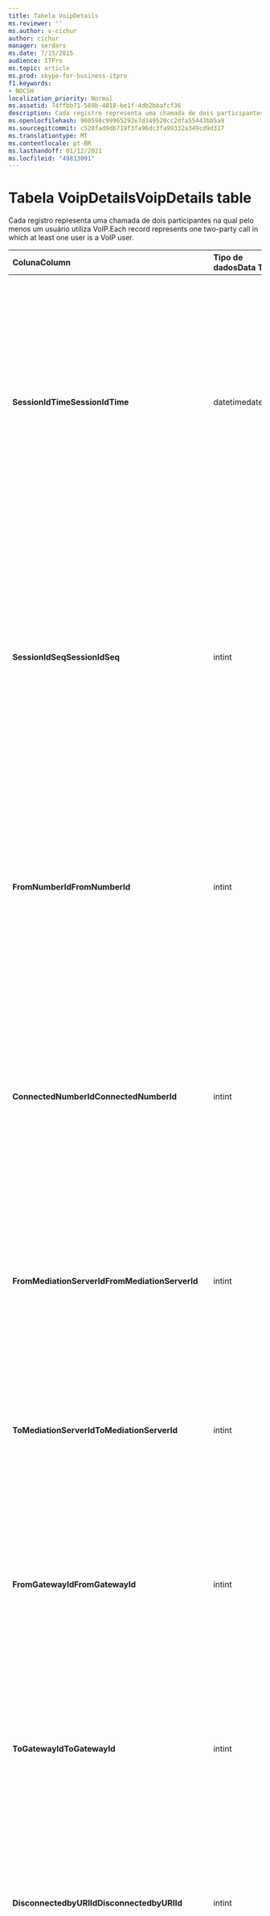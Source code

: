 ```yaml
---
title: Tabela VoipDetails
ms.reviewer: ''
ms.author: v-cichur
author: cichur
manager: serdars
ms.date: 7/15/2015
audience: ITPro
ms.topic: article
ms.prod: skype-for-business-itpro
f1.keywords:
- NOCSH
localization_priority: Normal
ms.assetid: 74ffbb71-569b-4018-be1f-4db2bbafcf36
description: Cada registro representa uma chamada de dois participantes na qual pelo menos um usuário utiliza VoIP.
ms.openlocfilehash: 900598c99965292e7d349520cc2dfa55443bb5a9
ms.sourcegitcommit: c528fad9db719f3fa96dc3fa99332a349cd9d317
ms.translationtype: MT
ms.contentlocale: pt-BR
ms.lasthandoff: 01/12/2021
ms.locfileid: "49813091"
---
```

# <a name="voipdetails-table"></a><span data-ttu-id="26afc-103">Tabela VoipDetails</span><span class="sxs-lookup"><span data-stu-id="26afc-103">VoipDetails table</span></span>
 
<span data-ttu-id="26afc-104">Cada registro representa uma chamada de dois participantes na qual pelo menos um usuário utiliza VoIP.</span><span class="sxs-lookup"><span data-stu-id="26afc-104">Each record represents one two-party call in which at least one user is a VoIP user.</span></span>
  
|<span data-ttu-id="26afc-105">**Coluna**</span><span class="sxs-lookup"><span data-stu-id="26afc-105">**Column**</span></span>|<span data-ttu-id="26afc-106">**Tipo de dados**</span><span class="sxs-lookup"><span data-stu-id="26afc-106">**Data Type**</span></span>|<span data-ttu-id="26afc-107">**Chave/Índice**</span><span class="sxs-lookup"><span data-stu-id="26afc-107">**Key/Index**</span></span>|<span data-ttu-id="26afc-108">**Detalhes**</span><span class="sxs-lookup"><span data-stu-id="26afc-108">**Details**</span></span>|
|:-----|:-----|:-----|:-----|
|<span data-ttu-id="26afc-109">**SessionIdTime**</span><span class="sxs-lookup"><span data-stu-id="26afc-109">**SessionIdTime**</span></span> <br/> |<span data-ttu-id="26afc-110">datetime</span><span class="sxs-lookup"><span data-stu-id="26afc-110">datetime</span></span>  <br/> |<span data-ttu-id="26afc-111">Primário</span><span class="sxs-lookup"><span data-stu-id="26afc-111">Primary</span></span>  <br/> |<span data-ttu-id="26afc-112">Tempo da solicitação de sessão.</span><span class="sxs-lookup"><span data-stu-id="26afc-112">Time of session request.</span></span> <span data-ttu-id="26afc-113">Usado em conjunto com **SessionIdSeq** para identificar exclusivamente uma sessão.</span><span class="sxs-lookup"><span data-stu-id="26afc-113">Used in conjunction with **SessionIdSeq** to uniquely identify a session.</span></span> <span data-ttu-id="26afc-114">Consulte a [tabela Dialogs no Skype for Business Server 2015](dialogs.md) para obter mais informações.</span><span class="sxs-lookup"><span data-stu-id="26afc-114">See the [Dialogs table in Skype for Business Server 2015](dialogs.md) for more information.</span></span> <br/> |
|<span data-ttu-id="26afc-115">**SessionIdSeq**</span><span class="sxs-lookup"><span data-stu-id="26afc-115">**SessionIdSeq**</span></span> <br/> |<span data-ttu-id="26afc-116">int</span><span class="sxs-lookup"><span data-stu-id="26afc-116">int</span></span>  <br/> |<span data-ttu-id="26afc-117">Primário</span><span class="sxs-lookup"><span data-stu-id="26afc-117">Primary</span></span>  <br/> |<span data-ttu-id="26afc-118">O número de ID para identificar a sessão.</span><span class="sxs-lookup"><span data-stu-id="26afc-118">ID number to identify the session.</span></span> <span data-ttu-id="26afc-119">Usado em conjunto com **SessionIdTime** para identificar exclusivamente uma sessão.</span><span class="sxs-lookup"><span data-stu-id="26afc-119">Used in conjunction with **SessionIdTime** to uniquely identify a session.</span></span> <span data-ttu-id="26afc-120">Consulte a [tabela Dialogs no Skype for Business Server 2015](dialogs.md) para obter mais informações.</span><span class="sxs-lookup"><span data-stu-id="26afc-120">See the [Dialogs table in Skype for Business Server 2015](dialogs.md) for more information.</span></span> <br/> |
|<span data-ttu-id="26afc-121">**FromNumberId**</span><span class="sxs-lookup"><span data-stu-id="26afc-121">**FromNumberId**</span></span> <br/> |<span data-ttu-id="26afc-122">int</span><span class="sxs-lookup"><span data-stu-id="26afc-122">int</span></span>  <br/> |<span data-ttu-id="26afc-123">Externo</span><span class="sxs-lookup"><span data-stu-id="26afc-123">Foreign</span></span>  <br/> |<span data-ttu-id="26afc-124">**PhoneId** do chamador.</span><span class="sxs-lookup"><span data-stu-id="26afc-124">**PhoneId** of the caller.</span></span> <span data-ttu-id="26afc-125">Consulte a [tabela Telefones para](phones.md) obter mais informações.</span><span class="sxs-lookup"><span data-stu-id="26afc-125">See the [Phones table](phones.md) for more information.</span></span> <span data-ttu-id="26afc-126">Se não é NULL e **FromGatewayId** não é nulo, o chamador era um usuário PSTN.</span><span class="sxs-lookup"><span data-stu-id="26afc-126">If not NULL and **FromGatewayId** is not NULL, then the caller was a PSTN user.</span></span> <br/> |
|<span data-ttu-id="26afc-127">**ConnectedNumberId**</span><span class="sxs-lookup"><span data-stu-id="26afc-127">**ConnectedNumberId**</span></span> <br/> |<span data-ttu-id="26afc-128">int</span><span class="sxs-lookup"><span data-stu-id="26afc-128">int</span></span>  <br/> |<span data-ttu-id="26afc-129">Externo</span><span class="sxs-lookup"><span data-stu-id="26afc-129">Foreign</span></span>  <br/> |<span data-ttu-id="26afc-130">**PhoneId** do receptor de chamada.</span><span class="sxs-lookup"><span data-stu-id="26afc-130">**PhoneId** of the call receiver.</span></span> <span data-ttu-id="26afc-131">Consulte a [tabela Telefones para](phones.md) obter mais informações.</span><span class="sxs-lookup"><span data-stu-id="26afc-131">See the [Phones table](phones.md) for more information.</span></span> <span data-ttu-id="26afc-132">Se não é NULL e **ToGatewayId** não é nulo, o receptor de chamada era um usuário PSTN.</span><span class="sxs-lookup"><span data-stu-id="26afc-132">If not NULL and **ToGatewayId** is not NULL, then the call receiver was a PSTN user.</span></span> <br/> |
|<span data-ttu-id="26afc-133">**FromMediationServerId**</span><span class="sxs-lookup"><span data-stu-id="26afc-133">**FromMediationServerId**</span></span> <br/> |<span data-ttu-id="26afc-134">int</span><span class="sxs-lookup"><span data-stu-id="26afc-134">int</span></span>  <br/> |<span data-ttu-id="26afc-135">Externo</span><span class="sxs-lookup"><span data-stu-id="26afc-135">Foreign</span></span>  <br/> |<span data-ttu-id="26afc-136">O Servidor de Mediação de onde a chamada está vindo.</span><span class="sxs-lookup"><span data-stu-id="26afc-136">The Mediation Server the call is coming from.</span></span> <span data-ttu-id="26afc-137">Consulte a [tabela MediationServers para](mediationservers.md) obter mais informações.</span><span class="sxs-lookup"><span data-stu-id="26afc-137">See the [MediationServers table](mediationservers.md) for more information.</span></span> <br/> |
|<span data-ttu-id="26afc-138">**ToMediationServerId**</span><span class="sxs-lookup"><span data-stu-id="26afc-138">**ToMediationServerId**</span></span> <br/> |<span data-ttu-id="26afc-139">int</span><span class="sxs-lookup"><span data-stu-id="26afc-139">int</span></span>  <br/> |<span data-ttu-id="26afc-140">Externo</span><span class="sxs-lookup"><span data-stu-id="26afc-140">Foreign</span></span>  <br/> |<span data-ttu-id="26afc-141">O Servidor de Mediação para onde vai a chamada.</span><span class="sxs-lookup"><span data-stu-id="26afc-141">The Mediation Server called is going to.</span></span> <span data-ttu-id="26afc-142">Consulte a [tabela MediationServers para](mediationservers.md) obter mais informações.</span><span class="sxs-lookup"><span data-stu-id="26afc-142">See the [MediationServers table](mediationservers.md) for more information.</span></span> <br/> |
|<span data-ttu-id="26afc-143">**FromGatewayId**</span><span class="sxs-lookup"><span data-stu-id="26afc-143">**FromGatewayId**</span></span> <br/> |<span data-ttu-id="26afc-144">int</span><span class="sxs-lookup"><span data-stu-id="26afc-144">int</span></span>  <br/> |<span data-ttu-id="26afc-145">Externo</span><span class="sxs-lookup"><span data-stu-id="26afc-145">Foreign</span></span>  <br/> |<span data-ttu-id="26afc-146">O Gateway de onde a chamada é feita.</span><span class="sxs-lookup"><span data-stu-id="26afc-146">Gateway the call is coming from.</span></span> <span data-ttu-id="26afc-147">Consulte a [tabela Gateways no Skype for Business Server 2015](gateways.md) para obter mais informações.</span><span class="sxs-lookup"><span data-stu-id="26afc-147">See the [Gateways table in Skype for Business Server 2015](gateways.md) for more information.</span></span> <br/> |
|<span data-ttu-id="26afc-148">**ToGatewayId**</span><span class="sxs-lookup"><span data-stu-id="26afc-148">**ToGatewayId**</span></span> <br/> |<span data-ttu-id="26afc-149">int</span><span class="sxs-lookup"><span data-stu-id="26afc-149">int</span></span>  <br/> |<span data-ttu-id="26afc-150">Externo</span><span class="sxs-lookup"><span data-stu-id="26afc-150">Foreign</span></span>  <br/> |<span data-ttu-id="26afc-151">O Gateway para onde a chamada vai.</span><span class="sxs-lookup"><span data-stu-id="26afc-151">Gateway the call is going to.</span></span> <span data-ttu-id="26afc-152">Consulte a [tabela Gateways no Skype for Business Server 2015](gateways.md) para obter mais informações.</span><span class="sxs-lookup"><span data-stu-id="26afc-152">See the [Gateways table in Skype for Business Server 2015](gateways.md) for more information.</span></span> <br/> |
|<span data-ttu-id="26afc-153">**DisconnectedbyURIId**</span><span class="sxs-lookup"><span data-stu-id="26afc-153">**DisconnectedbyURIId**</span></span> <br/> |<span data-ttu-id="26afc-154">int</span><span class="sxs-lookup"><span data-stu-id="26afc-154">int</span></span>  <br/> |<span data-ttu-id="26afc-155">Externo</span><span class="sxs-lookup"><span data-stu-id="26afc-155">Foreign</span></span>  <br/> |<span data-ttu-id="26afc-156">URI do usuário que desconectou a chamada, se o usuário tem um URI.</span><span class="sxs-lookup"><span data-stu-id="26afc-156">URI of the user who disconnected the call, if the user has a URI.</span></span> <span data-ttu-id="26afc-157">Consulte a [tabela Usuários para](users.md) obter mais informações.</span><span class="sxs-lookup"><span data-stu-id="26afc-157">See the [Users table](users.md) for more information.</span></span> <br/> |
|<span data-ttu-id="26afc-158">**DisconnectedbyPhoneId**</span><span class="sxs-lookup"><span data-stu-id="26afc-158">**DisconnectedbyPhoneId**</span></span> <br/> |<span data-ttu-id="26afc-159">int</span><span class="sxs-lookup"><span data-stu-id="26afc-159">int</span></span>  <br/> |<span data-ttu-id="26afc-160">Externo</span><span class="sxs-lookup"><span data-stu-id="26afc-160">Foreign</span></span>  <br/> |<span data-ttu-id="26afc-161">A ID do telefone que desconectou a chamada foi desconectada de um telefone.</span><span class="sxs-lookup"><span data-stu-id="26afc-161">ID of the phone that disconnected the call was disconnected from a phone.</span></span> <span data-ttu-id="26afc-162">Consulte a [tabela Telefones para](phones.md) obter mais informações.</span><span class="sxs-lookup"><span data-stu-id="26afc-162">See the [Phones table](phones.md) for more information.</span></span> <br/> |
|<span data-ttu-id="26afc-163">**LastModifiedTime**</span><span class="sxs-lookup"><span data-stu-id="26afc-163">**LastModifiedTime**</span></span> <br/> |<span data-ttu-id="26afc-164">Datetime</span><span class="sxs-lookup"><span data-stu-id="26afc-164">Datetime</span></span>  <br/> ||<span data-ttu-id="26afc-165">Para uso interno pelo serviço de Monitoramento.</span><span class="sxs-lookup"><span data-stu-id="26afc-165">For internal use by the Monitoring service.</span></span>  <br/> <span data-ttu-id="26afc-166">Esse campo foi introduzido no Skype for Business Server 2015.</span><span class="sxs-lookup"><span data-stu-id="26afc-166">This field was introduced in Skype for Business Server 2015.</span></span>  <br/> |
   

